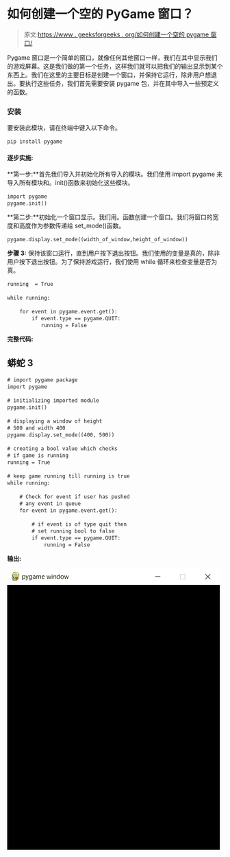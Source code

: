 # 如何创建一个空的 PyGame 窗口？

> 原文:[https://www . geeksforgeeks . org/如何创建一个空的 pygame 窗口/](https://www.geeksforgeeks.org/how-to-create-an-empty-pygame-window/)

Pygame 窗口是一个简单的窗口，就像任何其他窗口一样，我们在其中显示我们的游戏屏幕。这是我们做的第一个任务，这样我们就可以把我们的输出显示到某个东西上。我们在这里的主要目标是创建一个窗口，并保持它运行，除非用户想退出。要执行这些任务，我们首先需要安装 pygame 包，并在其中导入一些预定义的函数。

### **安装**

要安装此模块，请在终端中键入以下命令。

```
pip install pygame 
```

#### 逐步实施:

**第一步:**首先我们导入并初始化所有导入的模块。我们使用 import pygame 来导入所有模块和。init()函数来初始化这些模块。

```
import pygame
pygame.init() 
```

**第二步:**初始化一个窗口显示。我们用。函数创建一个窗口。我们将窗口的宽度和高度作为参数传递给 set_mode()函数。

```
pygame.display.set_mode((width_of_window,height_of_window))
```

**步骤 3:** 保持该窗口运行，直到用户按下退出按钮。我们使用的变量是真的，除非用户按下退出按钮。为了保持游戏运行，我们使用 while 循环来检查变量是否为真。

```
running  = True

while running:  

    for event in pygame.event.get():  
        if event.type == pygame.QUIT:  
           running = False
```

**完整代码:**

## 蟒蛇 3

```
# import pygame package
import pygame

# initializing imported module
pygame.init()

# displaying a window of height
# 500 and width 400
pygame.display.set_mode((400, 500))

# creating a bool value which checks
# if game is running
running = True

# keep game running till running is true
while running:

    # Check for event if user has pushed
    # any event in queue
    for event in pygame.event.get():

        # if event is of type quit then 
        # set running bool to false
        if event.type == pygame.QUIT:
            running = False
```

**输出:**

![](img/dbb05e795c83de1ea7086a31d2ee97f8.png)